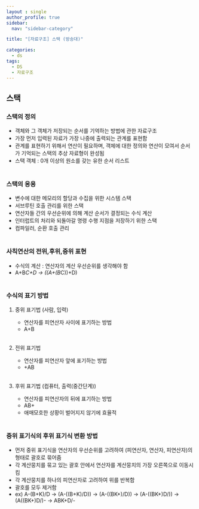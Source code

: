 ```yaml
---
layout : single
author_profile: true
sidebar: 
  nav: "sidebar-category"

title: "[자료구조] 스택 (방송대)"

categories:
  - ds
tags:
  - DS
  - 자료구조
---
```


## 스택
### 스택의 정의
- 객체와 그 객체가 저장되는 순서를 기억하는 방법에 관한 자료구조<br>
- 가장 먼저 입력된 자료가 가장 나중에 출력되는 관계를 표현함<br>
- 관계를 표현하기 위해서 연산이 필요하며, 객체에 대한 정의와 연산이 모여서 순서가 기억되는 스택의 추상 자료형이 완성됨<br>
- 스택 객체 : 0개 이상의 원소를 갖는 유한 순서 리스트<br><br>

### 스택의 응용
- 변수에 대한 메모리의 할당과 수집을 위한 시스템 스택<br>
- 서브루틴 호출 관리를 위한 스택<br>
- 연산자들 간의 우선순위에 의해 계산 순서가 결정되는 수식 계산<br>
- 인터럽트의 처리와 되돌아갈 명령 수행 지점을 저장하기 위한 스택<br>
- 컴파일러, 순환 호출 관리<br><br>

### 사칙연산의 전위,후위,중위 표현
- 수식의 계산 : 연산자의 계산 우선순위를 생각해야 함<br>
- A+B*C+D → ((A+(B*C))+D)<br><br>

### 수식의 표기 방법
1. 중위 표기법 (사람, 입력)<br>
	- 연산자를 피연산자 사이에 표기하는 방법<br>
	- A+B<br><br>

2. 전위 표기법<br>
	- 연산자를 피연산자 앞에 표기하는 방법<br>
	- +AB<br><br>

3. 후위 표기법 (컴퓨터, 출력(중간단계))<br>
	- 연산자를 피연산자의 뒤에 표기하는 방법<br>
	- AB+<br>
	- 애매모호한 상황이 벌어지지 않기에 효율적<br><br>
	
### 중위 표기식의 후위 표기식 변환 방법
- 먼저 중위 표기식을 연산자의 우선순위를 고려하여 (피연산자, 연산자, 피연산자)의 형태로 괄호로 묶어줌<br>
- 각 계산뭉치를 묶고 있는 괄호 안에서 연산자를 계산뭉치의 가장 오른쪽으로 이동시킴<br>
- 각 계산뭉치를 하나의 피연산자로 고려하여 위를 반복함<br>
- 괄호를 모두 제거함<br>
- ex) A-(B+K)/D → (A-((B+K)/D)) → (A-((BK+)/D)) → (A-((BK+)D/)) → (A((BK+)D/)- → ABK+D/-<br><br>

